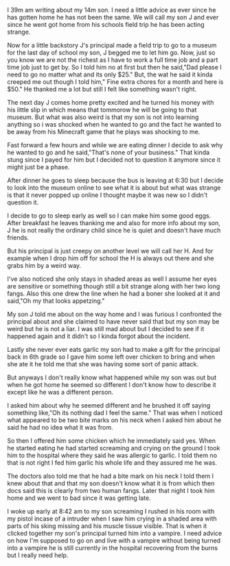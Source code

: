 I 39m am writing about my 14m son. I need a little advice as ever since he has gotten home he has not been the same. We will call my son J and ever since he went got home from his schools field trip he has been acting strange. 

Now for a little backstory J's principal made a field trip to go to a museum for the last day of school my son, J begged me to let him go. Now, just so you know we are not the richest as I have to work a full time job and a part time job just to get by. So I told him no at first but then he said,"Dad please I need to go no matter what and its only $25." But, the wat he said it kinda creeped me out though I told him," Fine extra chores for a month and here is $50." He thanked me a lot but still I felt like something wasn't right.

The next day J comes home pretty excited and he turned his money with his little slip in which means that tommorow he will be going to that museum. But what was also weird is that my son is not into learning anything so i was shocked when he wanted to go and the fact he wanted to be away from his Minecraft game that he plays was shocking to me.

Fast forward a few hours and while we are eating dinner I decide to ask why he wanted to go and he said,"That's none of your business." That kinda stung since I payed for him but I decided not to question it anymore since it might just be a phase.

After dinner he goes to sleep because the bus is leaving at 6:30 but I decide to look into the museum online to see what it is about but what was strange is that it never popped up online I thought maybe it was new so I didn't question it. 

I decide to go to sleep early as well so I can make him some good eggs. After breakfast he leaves thanking me and also for more info about my son, J he is not really the ordinary child since he is quiet and doesn't have much friends. 

But his principal is just creepy on another level we will call her H. And for example when I drop him off for school the H is always out there and she grabs him by a weird way.

I've also noticed she only stays in shaded areas as well I assume her eyes are sensitive or something though still a bit strange along with her two long fangs. Also this one drew the line when he had a boner she looked at it and said,"Oh my that looks appetzing." 

My son J told me about on the way home and I was furious I confronted the principal about and she claimed to have never said that but my son may be weird but he is not a liar. I was still mad about but I decided to see if it happened again and it didn't so I kinda forgot about the incident. 

Lastly she never ever eats garlic my son had to make a gift for the principal back in 6th grade so I gave him some left over chicken to bring and when she ate it he told me that she was having some sort of panic attack. 

But anyways I don't really know what happened while my son was out but when he got home he seemed so different I don't know how to describe it except like he was a different person.

I asked him about why he seemed different and he brushed it off saying something like,"Oh its nothing dad I feel the same." That was when I noticed what appeared to be two bite marks on his neck when I asked him about he said he had no idea what it was from. 

So then I offered him some chicken which he immediately said yes. When he started eating he had started screaming and crying on the ground I took him to the hospital where they said he was allergic to garlic. I told them no that is not right I fed him garlic his whole life and they assured me he was. 

The doctors also told me that he had a bite mark on his neck I told them I knew about that and that my son doesn't know what it is from which then docs said this is clearly from two human fangs. Later that night I took him home and we went to bad since it was getting late. 

I woke up early at 8:42 am to my son screaming I rushed in his room with my pistol incase of a intruder when I saw him crying in a shaded area with parts of his sking missing and his muscle tissue visible. That is when it clicked together my son's principal turned him into a vampire. I need advice on how I'm supposed to go on and live with a vampire without being turned into a vampire he is still currently in the hospital recovering from the burns but I really need help.